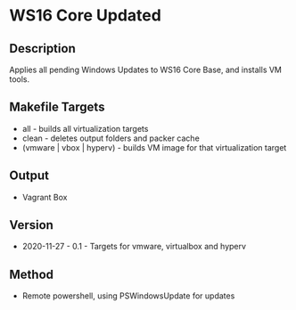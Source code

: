 WS16 Core Updated
=================

Description
-----------
Applies all pending Windows Updates to WS16 Core Base, and installs VM tools.

Makefile Targets
----------------
* all - builds all virtualization targets
* clean - deletes output folders and packer cache
* (vmware | vbox | hyperv) - builds VM image for that virtualization target

Output
------
* Vagrant Box

Version
-------
* 2020-11-27 - 0.1 - Targets for vmware, virtualbox and hyperv

Method
------
- Remote powershell, using PSWindowsUpdate for updates